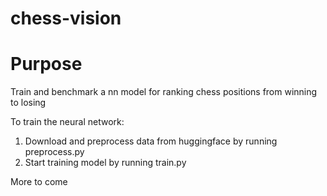 # chess-vision

# Purpose

Train and benchmark a nn model for ranking chess positions from winning to losing

To train the neural network:

1) Download and preprocess data from huggingface by running preprocess.py
2) Start training model by running train.py


More to come

